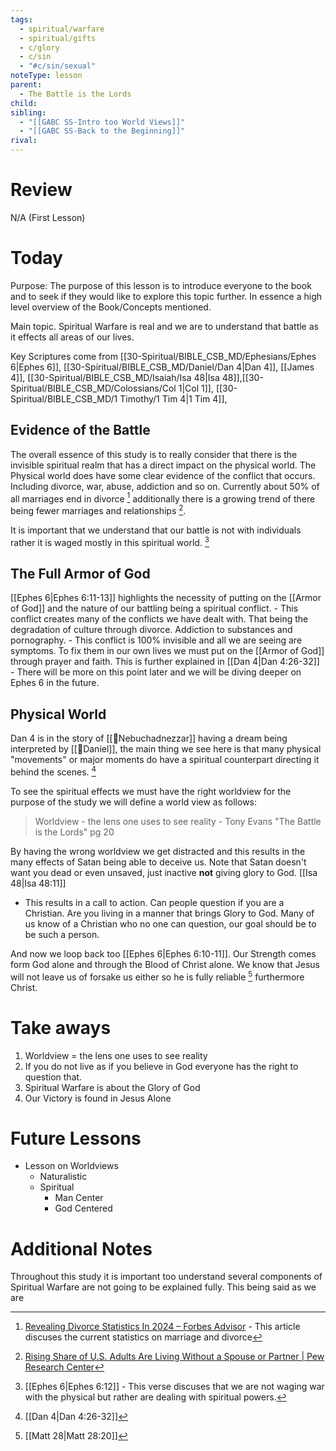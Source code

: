 ```yaml
---
tags:
  - spiritual/warfare
  - spiritual/gifts
  - c/glory
  - c/sin
  - "#c/sin/sexual"
noteType: lesson
parent:
  - The Battle is the Lords
child:
sibling:
  - "[[GABC SS-Intro too World Views]]"
  - "[[GABC SS-Back to the Beginning]]"
rival:
---
```

# Review
N/A (First Lesson)
# Today

Purpose: The purpose of this lesson is to introduce everyone to the book and to seek if they would like to explore this topic further.
    In essence a high level overview of the Book/Concepts mentioned.


Main topic. Spiritual Warfare is real and we are to understand that battle as it effects all areas of our lives.

Key Scriptures come from [[30-Spiritual/BIBLE_CSB_MD/Ephesians/Ephes 6|Ephes 6]], [[30-Spiritual/BIBLE_CSB_MD/Daniel/Dan 4|Dan 4]], [[James 4]], [[30-Spiritual/BIBLE_CSB_MD/Isaiah/Isa 48|Isa 48]],[[30-Spiritual/BIBLE_CSB_MD/Colossians/Col 1|Col 1]], [[30-Spiritual/BIBLE_CSB_MD/1 Timothy/1 Tim 4|1 Tim 4]],

## Evidence of the Battle
The overall essence of this study is to really consider that there is the invisible spiritual realm that has a direct impact on the physical world. The Physical world does have some clear evidence of the conflict that occurs. Including divorce, war, abuse, addiction and so on. Currently about 50% of all marriages end in divorce [^cite1] additionally there is a growing trend of there being fewer marriages and relationships [^cite2].

It is important that we understand that our battle is not with individuals rather it is waged mostly in this spiritual world. [^b1]

[^b1]: [[Ephes 6|Ephes 6:12]] - This verse discuses that we are not waging war with the physical but rather are dealing with spiritual powers.
[^cite1]: [Revealing Divorce Statistics In 2024 – Forbes Advisor](https://www.forbes.com/advisor/legal/divorce/divorce-statistics/#sources_section) - This article discuses the current statistics on marriage and divorce
[^cite2]: [Rising Share of U.S. Adults Are Living Without a Spouse or Partner | Pew Research Center](https://www.pewresearch.org/social-trends/2021/10/05/rising-share-of-u-s-adults-are-living-without-a-spouse-or-partner/)
## The Full Armor of God
[[Ephes 6|Ephes 6:11-13]] highlights the necessity of putting on the [[Armor of God]] and the nature of our battling being a spiritual conflict.
    - This conflict creates many of the conflicts we have dealt with. That being the degradation of culture through divorce. Addiction to substances and pornography.
    - This conflict is 100% invisible and all we are seeing are symptoms. To fix them in our own lives we must put on the [[Armor of God]] through prayer and faith. This is further explained in [[Dan 4|Dan 4:26-32]]
        - There will be more on this point later and we will be diving deeper on Ephes 6 in the future.
## Physical  World
Dan 4 is in the story of [[🧑Nebuchadnezzar]] having a dream being interpreted by [[🧑Daniel]], the main thing we see here is that many physical "movements" or major moments do have a spiritual counterpart directing it behind the scenes. [^b2]

To see the spiritual effects we must have the right worldview for the purpose of the study we will define a world view as follows:
> Worldview - the lens one uses to see reality
\- Tony Evans "The Battle is the Lords" pg 20

By having the wrong worldview we get distracted and this results in the many effects of Satan being able to deceive us. Note that Satan doesn't want you dead or even unsaved, just inactive **not** giving glory to God. [[Isa 48|Isa 48:11]]
- This results in a call to action. Can people question if you are a Christian. Are you living in a manner that brings Glory to God. Many of us know of a Christian who no one can question, our goal should be to be such a person.

And now we loop back too [[Ephes 6|Ephes 6:10-11]]. Our Strength comes form God alone and through the Blood of Christ alone. We know that Jesus will not leave us of forsake us either so he is fully reliable [^b3] furthermore Christ.

[^b2]: [[Dan 4|Dan 4:26-32]]
[^b3]: [[Matt 28|Matt 28:20]]

# Take aways
1. Worldview = the lens one uses to see reality
2. If you do not live as if you believe in God everyone has the right to question that. 
3. Spiritual Warfare is about the Glory of God
4. Our Victory is found in Jesus Alone

# Future Lessons
- Lesson on Worldviews
    - Naturalistic
    - Spiritual
        - Man Center
        - God Centered

# Additional Notes
Throughout this study it is important too understand several components of Spiritual Warfare are not going to be explained fully. This being said as we are 